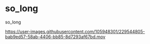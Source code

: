# so_long
so_long


https://user-images.githubusercontent.com/105948301/229544805-bab9ed57-58ab-4406-bb85-8d7293af67bd.mov

